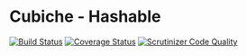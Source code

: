 # Cubiche - Hashable
[![Build Status](https://travis-ci.org/cubiche/hashable.svg?branch=master)](https://travis-ci.org/cubiche/hashable) [![Coverage Status](https://coveralls.io/repos/github/cubiche/hashable/badge.svg?branch=master)](https://coveralls.io/github/cubiche/hashable?branch=master) [![Scrutinizer Code Quality](https://scrutinizer-ci.com/g/cubiche/hashable/badges/quality-score.png?b=master)](https://scrutinizer-ci.com/g/cubiche/hashable/?branch=master) 
